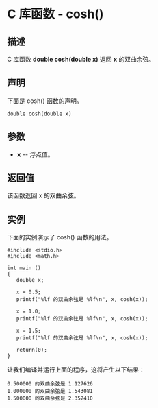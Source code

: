 
# C 库函数 - cosh()

  

## 描述

C 库函数 **double cosh(double x)** 返回 **x** 的双曲余弦。

## 声明

下面是 cosh() 函数的声明。

```
double cosh(double x)

```

## 参数

*   **x** -- 浮点值。

## 返回值

该函数返回 x 的双曲余弦。

## 实例

下面的实例演示了 cosh() 函数的用法。

```
#include <stdio.h>
#include <math.h>

int main ()
{
   double x;

   x = 0.5;
   printf("%lf 的双曲余弦是 %lf\n", x, cosh(x));

   x = 1.0;
   printf("%lf 的双曲余弦是 %lf\n", x, cosh(x));

   x = 1.5;
   printf("%lf 的双曲余弦是 %lf\n", x, cosh(x));

   return(0);
}

```

让我们编译并运行上面的程序，这将产生以下结果：

```
0.500000 的双曲余弦是 1.127626
1.000000 的双曲余弦是 1.543081
1.500000 的双曲余弦是 2.352410

```

  


